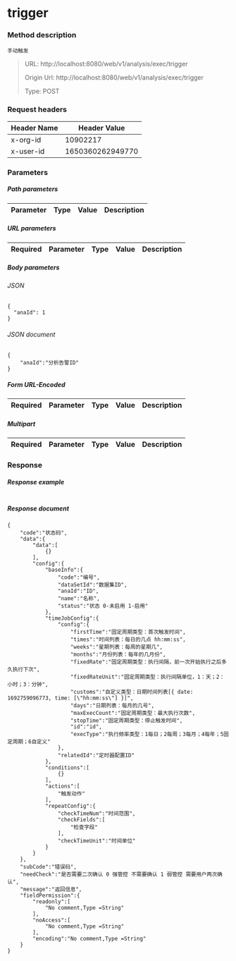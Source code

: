 # trigger

### Method description

```
手动触发
```

> URL: http://localhost:8080/web/v1/analysis/exec/trigger
>
> Origin Url: http://localhost:8080/web/v1/analysis/exec/trigger
>
> Type: POST


### Request headers

|Header Name| Header Value|
|---------|------|
|x-org-id|10902217|
|x-user-id|1650360262949770|

### Parameters

##### Path parameters

| Parameter | Type | Value | Description |
|---------|------|------|------------|


##### URL parameters

|Required| Parameter | Type | Value | Description |
|---------|---------|------|------|------------|


##### Body parameters

###### JSON

```
{
  "anaId": 1
}
```

###### JSON document

```
{
	"anaId":"分析告警ID"
}
```


##### Form URL-Encoded
|Required| Parameter | Type | Value | Description |
|---------|---------|------|------|------------|


##### Multipart
|Required | Parameter | Type | Value | Description |
|---------|---------|------|------|------------|


### Response

##### Response example

```

```

##### Response document
```
{
	"code":"状态码",
	"data":{
		"data":[
			{}
		],
		"config":{
			"baseInfo":{
				"code":"编号",
				"dataSetId":"数据集ID",
				"anaId":"ID",
				"name":"名称",
				"status":"状态 0-未启用 1-启用"
			},
			"timeJobConfig":{
				"config":{
					"firstTime":"固定周期类型：首次触发时间",
					"times":"时间列表：每日的几点 hh:mm:ss",
					"weeks":"星期列表：每周的星期几",
					"months":"月份列表：每年的几月份",
					"fixedRate":"固定周期类型：执行间隔，前一次开始执行之后多久执行下次",
					"fixedRateUnit":"固定周期类型：执行间隔单位，1：天；2：小时；3：分钟",
					"customs":"自定义类型：日期时间列表[{ date: 1692759096773, time: [\"hh:mm:ss\"] }]",
					"days":"日期列表：每月的几号",
					"maxExecCount":"固定周期类型：最大执行次数",
					"stopTime":"固定周期类型：停止触发时间",
					"id":"id",
					"execType":"执行频率类型：1每日；2每周；3每月；4每年；5固定周期；6自定义"
				},
				"relatedId":"定时器配置ID"
			},
			"conditions":[
				{}
			],
			"actions":[
				"触发动作"
			],
			"repeatConfig":{
				"checkTimeNum":"时间范围",
				"checkFields":[
					"检查字段"
				],
				"checkTimeUnit":"时间单位"
			}
		}
	},
	"subCode":"错误码",
	"needCheck":"是否需要二次确认 0 强管控 不需要确认 1 弱管控 需要用户两次确认",
	"message":"返回信息",
	"fieldPermission":{
		"readonly":[
			"No comment,Type =String"
		],
		"noAccess":[
			"No comment,Type =String"
		],
		"encoding":"No comment,Type =String"
	}
}
```


